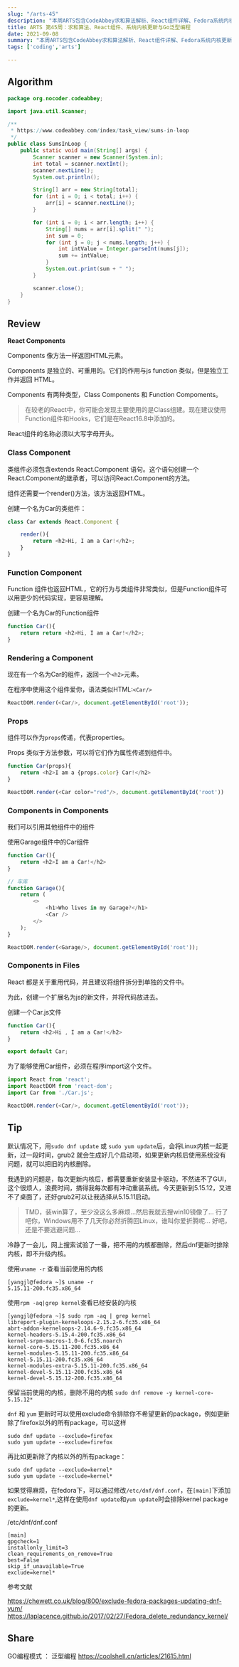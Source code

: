 ```yaml
---
slug: "/arts-45"
description: "本周ARTS包含CodeAbbey求和算法解析、React组件详解、Fedora系统内核更新与清理方法，以及Go泛型编程模式分享。"
title: ARTS 第45周：求和算法、React组件、系统内核更新与Go泛型编程
date: 2021-09-08
summary: "本周ARTS包含CodeAbbey求和算法解析、React组件详解、Fedora系统内核更新与清理方法，以及Go泛型编程模式分享。"
tags: ['coding','arts']

---
```


## Algorithm

```java
package org.nocoder.codeabbey;

import java.util.Scanner;

/**
 * https://www.codeabbey.com/index/task_view/sums-in-loop
 */
public class SumsInLoop {
    public static void main(String[] args) {
        Scanner scanner = new Scanner(System.in);
        int total = scanner.nextInt();
        scanner.nextLine();
        System.out.println();

        String[] arr = new String[total];
        for (int i = 0; i < total; i++) {
            arr[i] = scanner.nextLine();
        }

        for (int i = 0; i < arr.length; i++) {
            String[] nums = arr[i].split(" ");
            int sum = 0;
            for (int j = 0; j < nums.length; j++) {
                int intValue = Integer.parseInt(nums[j]);
                sum += intValue;
            }
            System.out.print(sum + " ");
        }

        scanner.close();
    }
}
```

## Review

**React Components**

Components 像方法一样返回HTML元素。

Components 是独立的、可重用的。它们的作用与js function 类似，但是独立工作并返回 HTML。

Components 有两种类型，Class Components 和 Function Compoments。

> 在较老的React中，你可能会发现主要使用的是Class组建。现在建议使用Function组件和Hooks，它们是在React16.8中添加的。


React组件的名称必须以大写字母开头。

### Class Component

类组件必须包含extends React.Component 语句。这个语句创建一个React.Component的继承者，可以访问React.Component的方法。

组件还需要一个render()方法，该方法返回HTML。

创建一个名为Car的类组件：

```javascript
class Car extends React.Component {

    render(){
        return <h2>Hi, I am a Car!</h2>;
    }
}
```

### Function Component

Function 组件也返回HTML，它的行为与类组件非常类似，但是Function组件可以用更少的代码实现，更容易理解。

创建一个名为Car的Function组件

```javascript
function Car(){
    return return <h2>Hi, I am a Car!</h2>;
}
```

### Rendering a Component

现在有一个名为Car的组件，返回一个`<h2>`元素。

在程序中使用这个组件爱你，语法类似HTML:`<Car/>`

```javascript
ReactDOM.render(<Car/>, document.getElementById('root'));
```

### Props

组件可以作为`props`传递，代表properties。

Props 类似于方法参数，可以将它们作为属性传递到组件中。

```javascript
function Car(props){
    return <h2>I am a {props.color} Car!</h2>
}

ReactDOM.render(<Car color="red"/>, document.getElementById('root'))
```

### Components in Components

我们可以引用其他组件中的组件

使用Garage组件中的Car组件

```javascript
function Car(){
    return <h2>I am a Car!</h2>
}

// 车库
function Garage(){
    return (
        <>
            <h1>Who lives in my Garage?</h1>
            <Car />
        </>
    );
}

ReactDOM.render(<Garage/>, document.getElementById('root'));
```

### Components in Files

React 都是关于重用代码，并且建议将组件拆分到单独的文件中。

为此，创建一个扩展名为js的新文件，并将代码放进去。


创建一个Car.js文件

```javascript
function Car(){
    return <h2>Hi , I am a Car!</h2>
}

export default Car;
```

为了能够使用Car组件，必须在程序import这个文件。

```javascript
import React from 'react';
import ReactDOM from 'react-dom';
import Car from './Car.js';

ReactDOM.render(<Car/>, document.getElementById('root'));
```


## Tip

默认情况下，用`sudo dnf update` 或 `sudo yum update`后，会将Linux内核一起更新，过一段时间，grub2 就会生成好几个启动项，如果更新内核后使用系统没有问题，就可以把旧的内核删除。

我遇到的问题是，每次更新内核后，都需要重新安装显卡驱动，不然进不了GUI，这个很烦人，浪费时间，搞得我每次都有冲动重装系统。今天更新到5.15.12，又进不了桌面了，还好grub2可以让我选择从5.15.11启动。

> TMD，装win算了，至少没这么多麻烦...然后我就去搜win10镜像了...
> 行了吧你，Windows用不了几天你必然折腾回Linux，谁叫你爱折腾呢...
> 好吧，还是不要逃避问题...

冷静了一会儿，网上搜索试验了一番，把不用的内核都删除，然后dnf更新时排除内核，即不升级内核。

使用`uname -r` 查看当前使用的内核

```shell
[yangjl@fedora ~]$ uname -r
5.15.11-200.fc35.x86_64
```

使用`rpm -aq|grep kernel`查看已经安装的内核

```shell
[yangjl@fedora ~]$ sudo rpm -aq | grep kernel
libreport-plugin-kerneloops-2.15.2-6.fc35.x86_64
abrt-addon-kerneloops-2.14.6-9.fc35.x86_64
kernel-headers-5.15.4-200.fc35.x86_64
kernel-srpm-macros-1.0-6.fc35.noarch
kernel-core-5.15.11-200.fc35.x86_64
kernel-modules-5.15.11-200.fc35.x86_64
kernel-5.15.11-200.fc35.x86_64
kernel-modules-extra-5.15.11-200.fc35.x86_64
kernel-devel-5.15.11-200.fc35.x86_64
kernel-devel-5.15.12-200.fc35.x86_64
```

保留当前使用的内核，删除不用的内核 `sudo dnf remove -y kernel-core-5.15.12*`


`dnf` 和 `yum` 更新时可以使用exclude命令排除你不希望更新的package，例如更新除了firefox以外的所有package，可以这样

```shell
sudo dnf update --exclude=firefox
sudo yum update --exclude=firefox
```

再比如更新除了内核以外的所有package：

```shell
sudo dnf update --exclude=kernel*
sudo yum update --exclude=kernel*
```

如果觉得麻烦，在fedora下，可以通过修改`/etc/dnf/dnf.conf`，在`[main]`下添加`exclude=kernel*`,这样在使用`dnf update`和`yum update`时会排除kernel package 的更新。

/etc/dnf/dnf.conf

```shell
[main]
gpgcheck=1
installonly_limit=3
clean_requirements_on_remove=True
best=False
skip_if_unavailable=True
exclude=kernel*
```

参考文献

https://chewett.co.uk/blog/800/exclude-fedora-packages-updating-dnf-yum/
https://laplacence.github.io/2017/02/27/Fedora_delete_redundancy_kernel/

## Share

GO编程模式 ： 泛型编程 https://coolshell.cn/articles/21615.html